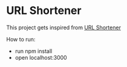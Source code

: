 
# URL Shortener

This project gets inspired from [URL Shortener](https://www.mridul.tech/blogs/node-js-project-ideas-to-boost-your-portfolio#9_URL_Shortener)

How to run:
- run npm install
- open localhost:3000
